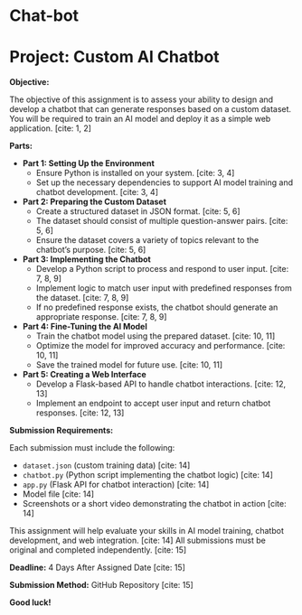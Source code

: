 # Chat-bot
# Project: Custom AI Chatbot

**Objective:**

The objective of this assignment is to assess your ability to design and develop a chatbot that can generate responses based on a custom dataset. You will be required to train an AI model and deploy it as a simple web application. [cite: 1, 2]

**Parts:**

* **Part 1: Setting Up the Environment**
    * Ensure Python is installed on your system. [cite: 3, 4]
    * Set up the necessary dependencies to support AI model training and chatbot development. [cite: 3, 4]
* **Part 2: Preparing the Custom Dataset**
    * Create a structured dataset in JSON format. [cite: 5, 6]
    * The dataset should consist of multiple question-answer pairs. [cite: 5, 6]
    * Ensure the dataset covers a variety of topics relevant to the chatbot’s purpose. [cite: 5, 6]
* **Part 3: Implementing the Chatbot**
    * Develop a Python script to process and respond to user input. [cite: 7, 8, 9]
    * Implement logic to match user input with predefined responses from the dataset. [cite: 7, 8, 9]
    * If no predefined response exists, the chatbot should generate an appropriate response. [cite: 7, 8, 9]
* **Part 4: Fine-Tuning the AI Model**
    * Train the chatbot model using the prepared dataset. [cite: 10, 11]
    * Optimize the model for improved accuracy and performance. [cite: 10, 11]
    * Save the trained model for future use. [cite: 10, 11]
* **Part 5: Creating a Web Interface**
    * Develop a Flask-based API to handle chatbot interactions. [cite: 12, 13]
    * Implement an endpoint to accept user input and return chatbot responses. [cite: 12, 13]

**Submission Requirements:**

Each submission must include the following:

* `dataset.json` (custom training data) [cite: 14]
* `chatbot.py` (Python script implementing the chatbot logic) [cite: 14]
* `app.py` (Flask API for chatbot interaction) [cite: 14]
* Model file [cite: 14]
* Screenshots or a short video demonstrating the chatbot in action [cite: 14]

This assignment will help evaluate your skills in AI model training, chatbot development, and web integration. [cite: 14] All submissions must be original and completed independently. [cite: 15]

**Deadline:** 4 Days After Assigned Date [cite: 15]

**Submission Method:** GitHub Repository [cite: 15]

**Good luck!**
